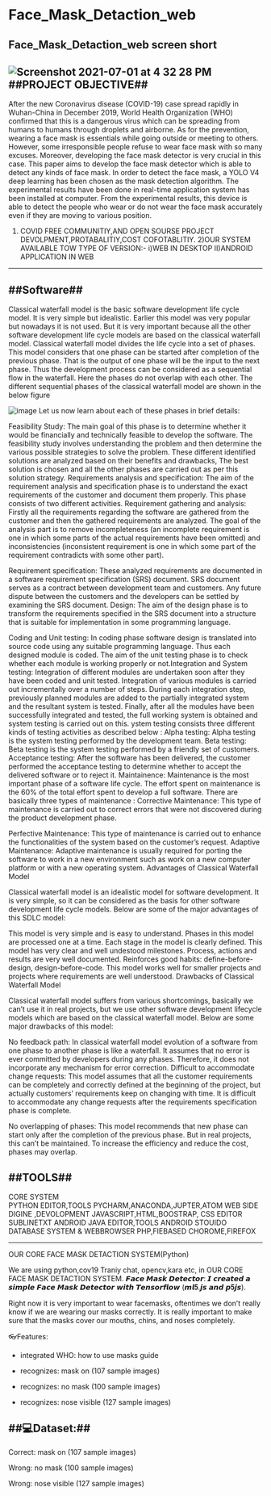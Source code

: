 # Face_Mask_Detaction_web
Face_Mask_Detaction_web screen short
------------------------------------
![Screenshot 2021-07-01 at 4 32 28 PM](https://user-images.githubusercontent.com/54598380/157693896-58c294e4-100f-4c52-adf5-a2764aef7c80.png)
   ##PROJECT  OBJECTIVE##
 ------------------------------ 

After the new Coronavirus disease (COVID-19) case spread rapidly in Wuhan-China in December 2019, World Health Organization (WHO) confirmed that this is a dangerous virus which can be spreading from humans to humans through droplets and airborne. As for the prevention, wearing a face mask is essentials while going outside or meeting to others. However, some irresponsible people refuse to wear face mask with so many excuses. Moreover, developing the face mask detector is very crucial in this case. This paper aims to develop the face mask detector which is able to detect any kinds of face mask. In order to detect the face mask, a YOLO V4 deep learning has been chosen as the mask detection algorithm. The experimental results have been done in real-time application system has been installed at computer. From the experimental results, this device is able to detect the people who wear or do not wear the face mask accurately even if they are moving to various position.


1) COVID FREE COMMUNITIY,AND OPEN SOURSE PROJECT DEVOLPMENT,PROTABALITIY,COST COFOTABLITIY.
2)OUR SYSTEM AVAILABLE TOW TYPE OF VERSION:-
 i)WEB IN DESKTOP 
II)ANDROID APPLICATION IN WEB

---------------------------------------------------------------------------------------------------------------------------------------------------
##Software##
---------------
Classical waterfall model is the basic software development life cycle model. It is very simple but idealistic. Earlier this model was very popular but nowadays it is not used. But it is very important because all the other software development life cycle models are based on the classical waterfall model.
Classical waterfall model divides the life cycle into a set of phases. This model considers that one phase can be started after completion of the previous phase. That is the output of one phase will be the input to the next phase. Thus the development process can be considered as a sequential flow in the waterfall. Here the phases do not overlap with each other. The different sequential phases of the classical waterfall model are shown in the below figure

![image](https://user-images.githubusercontent.com/54598380/157694397-cc314e2f-6831-4e24-8558-9a83f6a5a47d.png)
Let us now learn about each of these phases in brief details:

Feasibility Study: The main goal of this phase is to determine whether it would be financially and technically feasible to develop the software.
The feasibility study involves understanding the problem and then determine the various possible strategies to solve the problem. These different identified solutions are analyzed based on their benefits and drawbacks, The best solution is chosen and all the other phases are carried out as per this solution strategy.
Requirements analysis and specification: The aim of the requirement analysis and specification phase is to understand the exact requirements of the customer and document them properly. This phase consists of two different activities.
Requirement gathering and analysis: Firstly all the requirements regarding the software are gathered from the customer and then the gathered requirements are analyzed. The goal of the analysis part is to remove incompleteness (an incomplete requirement is one in which some parts of the actual requirements have been omitted) and inconsistencies (inconsistent requirement is one in which some part of the requirement contradicts with some other part).


Requirement specification: These analyzed requirements are documented in a software requirement specification (SRS) document. SRS document serves as a contract between development team and customers. Any future dispute between the customers and the developers can be settled by examining the SRS document.
Design: The aim of the design phase is to transform the requirements specified in the SRS document into a structure that is suitable for implementation in some programming language.

Coding and Unit testing: In coding phase software design is translated into source code using any suitable programming language. Thus each designed module is coded. The aim of the unit testing phase is to check whether each module is working properly or not.Integration and System testing: Integration of different modules are undertaken soon after they have been coded and unit tested. Integration of various modules is carried out incrementally over a number of steps. During each integration step, previously planned modules are added to the partially integrated system and the resultant system is tested. Finally, after all the modules have been successfully integrated and tested, the full working system is obtained and system testing is carried out on this.
ystem testing consists three different kinds of testing activities as described 
below :
Alpha testing: Alpha testing is the system testing performed by the development team.
Beta testing: Beta testing is the system testing performed by a friendly set of customers.
Acceptance testing: After the software has been delivered, the customer performed the acceptance testing to determine whether to accept the delivered software or to reject it.
Maintainence: Maintenance is the most important phase of a software life cycle. The effort spent on maintenance is the 60% of the total effort spent to develop a full software. There are basically three types of maintenance :
Corrective Maintenance: This type of maintenance is carried out to correct errors that were not discovered during the product development phase.


Perfective Maintenance: This type of maintenance is carried out to enhance the functionalities of the system based on the customer’s request.
Adaptive Maintenance: Adaptive maintenance is usually required for porting the software to work in a new environment such as work on a new computer platform or with a new operating system.
Advantages of Classical Waterfall Model








Classical waterfall model is an idealistic model for software development.
 It is very simple, so it can be considered as the basis for other software development life cycle models. Below are some of the major advantages of this SDLC model:

This model is very simple and is easy to understand.
Phases in this model are processed one at a time.
Each stage in the model is clearly defined.
This model has very clear and well undestood milestones.
Process, actions and results are very well documented.
Reinforces good habits: define-before- design,
design-before-code.
This model works well for smaller projects and projects where requirements are well
understood.
Drawbacks of Classical Waterfall Model














Classical waterfall model suffers from various shortcomings, basically we can’t use it in real projects, but we use other software development lifecycle models which are based on the classical waterfall model. Below are some major drawbacks of this model:

No feedback path: In classical waterfall model evolution of a software from one phase to another phase is like a waterfall. It assumes that no error is ever committed by developers during any phases. Therefore, it does not incorporate any mechanism for error correction.
Difficult to accommodate change requests: This model assumes that all the customer requirements can be completely and correctly defined at the beginning of the project, but actually customers’ requirements keep on changing with time. It is difficult to accommodate any change requests after the requirements specification phase is complete.


No overlapping of phases: This model recommends that new phase can start only after the completion of the previous phase. But in real projects, this can’t be maintained. To increase the efficiency and reduce the cost, phases may overlap.





##TOOLS##
------------



CORE SYSTEM                                           
               PYTHON
EDITOR,TOOLS
           PYCHARM,ANACONDA,JUPTER,ATOM
WEB SIDE DIGINE ,DEVOLOPMENT
                                  JAVASCRIPT,HTML,BOOSTRAP, CSS
EDITOR
                          SUBLINETXT
ANDROID
              JAVA
EDITOR,TOOLS
            ANDROID STOUIDO 
  DATABASE SYSTEM & WEBBROWSER
                              PHP,FIEBASED
CHOROME,FIREFOX

---------------------------------------------------------------------------------------------------------


  OUR CORE FACE MASK DETACTION SYSTEM(Python)

We are using python,cov19 Traniy chat, opencv,kara etc, in OUR CORE FACE MASK DETACTION SYSTEM. 
𝙁𝙖𝙘𝙚 𝙈𝙖𝙨𝙠 𝘿𝙚𝙩𝙚𝙘𝙩𝙤𝙧: 𝙄 𝙘𝙧𝙚𝙖𝙩𝙚𝙙 𝙖 𝙨𝙞𝙢𝙥𝙡𝙚 𝙁𝙖𝙘𝙚 𝙈𝙖𝙨𝙠 𝘿𝙚𝙩𝙚𝙘𝙩𝙤𝙧 𝙬𝙞𝙩𝙝 𝙏𝙚𝙣𝙨𝙤𝙧𝙛𝙡𝙤𝙬 (𝙢𝙡𝟓.𝙟𝙨 𝙖𝙣𝙙 𝙥𝟓𝙟𝙨).

Right now it is very important to wear facemasks, oftentimes we don’t really know if we are wearing our masks correctly. It is really important to make sure that the masks cover our mouths, chins, and noses completely.

👓Features:
- integrated WHO: how to use masks guide

- recognizes: mask on (107 sample images)

- recognizes: no mask (100 sample images)

- recognizes: nose visible (127 sample images)

##💻Dataset:##
------------------
Correct: mask on (107 sample images)

Wrong: no mask (100 sample images)

Wrong: nose visible (127 sample images)







